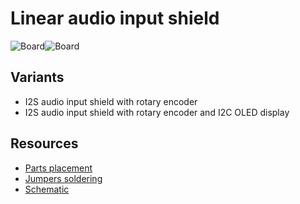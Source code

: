 # Linear audio input shield

![Board](https://github.com/srg74/WLED-ESP32-dev-board/blob/main/Shields/Linear_audio_input_shield/Docs/AUX_shield_front.jpg)![Board](https://github.com/srg74/WLED-ESP32-dev-board/blob/main/Shields/Linear_audio_input_shield/Docs/AUX_shield_back.jpg)

## Variants

- I2S audio input shield with rotary encoder
- I2S audio input shield with rotary encoder and I2C OLED display

## Resources

- [Parts placement](https://github.com/srg74/WLED-ESP32-dev-board/blob/main/Shields/Linear_audio_input_shield/Docs/Sound_AUX_shield.B-2.png)
- [Jumpers soldering](https://github.com/srg74/WLED-ESP32-dev-board/blob/main/Shields/Linear_audio_input_shield/Docs/I2S-shield-pinout.pdf)
- [Schematic](https://github.com/srg74/WLED-ESP32-dev-board/blob/main/Shields/Linear_audio_input_shield/Docs/Sound_AUX_shield_schematic.pdf)

